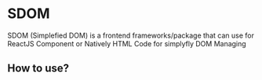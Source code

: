 # SDOM
SDOM (Simplefied DOM) is a frontend frameworks/package that can use for ReactJS Component or Natively HTML Code for simplyfly DOM Managing

## How to use?
